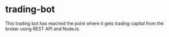 # trading-bot
This trading bot has reached the point where it gets trading capital from the broker using REST API and NodeJs
